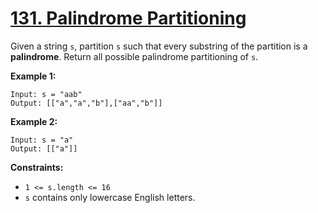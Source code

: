 # [131. Palindrome Partitioning](https://leetcode.com/problems/palindrome-partitioning/description/)

Given a string `s`, partition `s` such that every substring of the partition is a **palindrome**. Return all possible palindrome partitioning of `s`.

**Example 1:**

```
Input: s = "aab"
Output: [["a","a","b"],["aa","b"]]
```

**Example 2:**

```
Input: s = "a"
Output: [["a"]]
```

**Constraints:**

- `1 <= s.length <= 16`
- `s` contains only lowercase English letters.